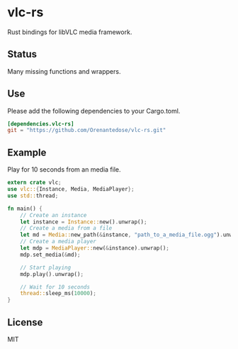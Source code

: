 # vlc-rs
Rust bindings for libVLC media framework.

## Status
Many missing functions and wrappers.

## Use
Please add the following dependencies to your Cargo.toml.

```Toml
[dependencies.vlc-rs]
git = "https://github.com/Orenantedose/vlc-rs.git"
```

## Example
Play for 10 seconds from an media file.
```Rust
extern crate vlc;
use vlc::{Instance, Media, MediaPlayer};
use std::thread;

fn main() {
    // Create an instance
    let instance = Instance::new().unwrap();
    // Create a media from a file
    let md = Media::new_path(&instance, "path_to_a_media_file.ogg").unwrap();
    // Create a media player
    let mdp = MediaPlayer::new(&instance).unwrap();
    mdp.set_media(&md);

    // Start playing
    mdp.play().unwrap();

    // Wait for 10 seconds
    thread::sleep_ms(10000);
}
```

## License
MIT

